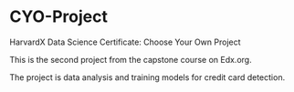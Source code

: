 # CYO-Project
HarvardX Data Science Certificate: Choose Your Own Project

This is the second project from the capstone course on Edx.org.

The project is data analysis and training models for credit card detection.

